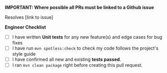 **IMPORTANT: Where possible all PRs must be linked to a Github issue**

Resolves [link to issue]

**Engineer Checklist**

- [ ] I have written **Unit tests** for any new feature(s) and edge cases for
      bug fixes
- [ ] I have run `mvn spotless:check` to check my code follows the project's
      style guide
- [ ] I have confirmed all new and existing **tests passed**.
- [ ] I ran `mvn clean package` right before creating this pull request.
